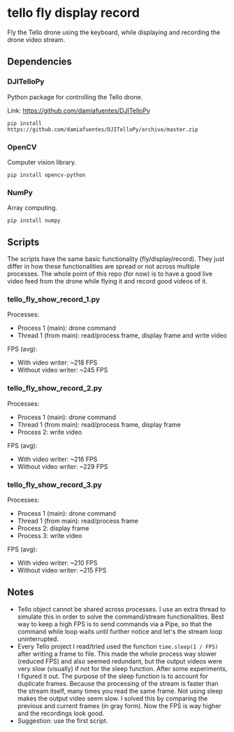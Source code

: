 # tello fly display record
Fly the Tello drone using the keyboard, while displaying and recording the drone video stream.

## Dependencies

### DJITelloPy
Python package for controlling the Tello drone.

Link: https://github.com/damiafuentes/DJITelloPy

```
pip install https://github.com/damiafuentes/DJITelloPy/archive/master.zip
```

### OpenCV
Computer vision library.

```
pip install opencv-python
```

### NumPy
Array computing.
```
pip install numpy
```

## Scripts
The scripts have the same basic functionality (fly/display/record). They just differ in how these functionalities are spread or not across multiple processes. The whole point of this repo (for now) is to have a good live video feed from the drone while flying it and record good videos of it.

### tello_fly_show_record_1.py
Processes:
 * Process 1 (main): drone command
 * Thread  1 (from main): read/process frame, display frame and write video

FPS (avg):
 * With video writer:    ~218 FPS
 * Without video writer: ~245 FPS

### tello_fly_show_record_2.py
Processes:
 * Process 1 (main): drone command
 * Thread  1 (from main): read/process frame, display frame
 * Process 2: write video

FPS (avg):
 * With video writer:    ~216 FPS
 * Without video writer: ~229 FPS

### tello_fly_show_record_3.py
Processes:
 * Process 1 (main): drone command
 * Thread  1 (from main): read/process frame
 * Process 2: display frame
 * Process 3: write video

FPS (avg):
 * With video writer:    ~210 FPS
 * Without video writer: ~215 FPS

## Notes
 * Tello object cannot be shared across processes. I use an extra thread to simulate this in order to solve the command/stream functionalities. Best way to keep a high FPS is to send commands via a Pipe, so that the command while loop waits until further notice and let's the stream loop uninterrupted.
 * Every Tello project I read/tried used the function `time.sleep(1 / FPS)` after writing a frame to file. This made the whole process way slower (reduced FPS) and also seemed redundant, but the output videos were very slow (visually) if not for the sleep function. After some experiments, I figured it out. The purpose of the sleep function is to account for duplicate frames. Because the processing of the stream is faster than the stream itself, many times you read the same frame. Not using sleep makes the output video seem slow. I solved this by comparing the previous and current frames (in gray form). Now the FPS is way higher and the recordings look good.
 * Suggestion: use the first script.
